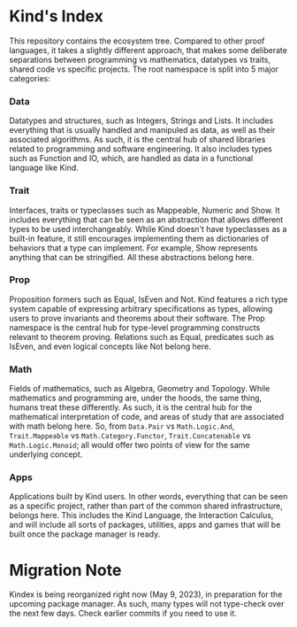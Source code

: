 Kind's Index
============

This repository contains the ecosystem tree. Compared to other proof languages,
it takes a slightly different approach, that makes some deliberate separations
between programming vs mathematics, datatypes vs traits, shared code vs
specific projects. The root namespace is split into 5 major categories:

### Data

Datatypes and structures, such as Integers, Strings and Lists. It includes
everything that is usually handled and manipuled as data, as well as their
associated algorithms. As such, it is the central hub of shared libraries
related to programming and software engineering. It also includes types such as
Function and IO, which, are handled as data in a functional language like Kind.

### Trait

Interfaces, traits or typeclasses such as Mappeable, Numeric and Show. It
includes everything that can be seen as an abstraction that allows different
types to be used interchangeably. While Kind doesn't have typeclasses as a
built-in feature, it still encourages implementing them as dictionaries of
behaviors that a type can implement. For example, Show represents anything that
can be stringified. All these abstractions belong here.

### Prop

Proposition formers such as Equal, IsEven and Not. Kind features a rich type
system capable of expressing arbitrary specifications as types, allowing users
to prove invariants and theorems about their software. The Prop namespace is the
central hub for type-level programming constructs relevant to theorem proving.
Relations such as Equal, predicates such as IsEven, and even logical concepts
like Not belong here.

### Math

Fields of mathematics, such as Algebra, Geometry and Topology. While mathematics
and programming are, under the hoods, the same thing, humans treat these
differently. As such, it is the central hub for the mathematical interpretation
of code, and areas of study that are associated with math belong here. So, from
`Data.Pair` vs `Math.Logic.And`, `Trait.Mappeable` vs `Math.Category.Functor`,
`Trait.Concatenable` vs `Math.Logic.Monoid`; all would offer two points of view
for the same underlying concept.

### Apps

Applications built by Kind users. In other words, everything that can be seen as
a specific project, rather than part of the common shared infrastructure,
belongs here. This includes the Kind Language, the Interaction Calculus, and
will include all sorts of packages, utilities, apps and games that will be built
once the package manager is ready.

# Migration Note

Kindex is being reorganized right now (May 9, 2023), in preparation for the
upcoming package manager. As such, many types will not type-check over the
next few days. Check earlier commits if you need to use it.
